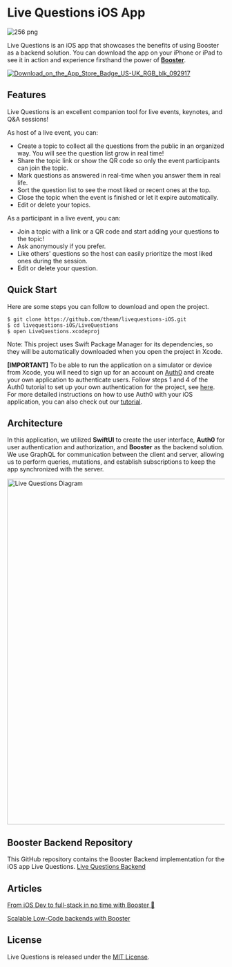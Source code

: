 # Live Questions iOS App

![256 png](https://user-images.githubusercontent.com/738853/205069300-7551a459-ed94-4c5e-80f1-36d3cb5b3066.jpeg)

Live Questions is an iOS app that showcases the benefits of using Booster as a backend solution. You can download the app on your iPhone or iPad to see it in action and experience firsthand the power of [**Booster**](http://docs.booster.cloud).


[![Download_on_the_App_Store_Badge_US-UK_RGB_blk_092917](https://user-images.githubusercontent.com/738853/209131093-b58894d9-4ef9-47aa-be76-84e4a9abb86f.svg)](https://apps.apple.com/en/app/live-questions-ask-anything/id1659446314)



## Features

Live Questions is an excellent companion tool for live events, keynotes, and Q&A sessions!

As host of a live event, you can:
- Create a topic to collect all the questions from the public in an organized way. You will see the question list grow in real time!
- Share the topic link or show the QR code so only the event participants can join the topic. 
- Mark questions as answered in real-time when you answer them in real life.
- Sort the question list to see the most liked or recent ones at the top.
- Close the topic when the event is finished or let it expire automatically.
- Edit or delete your topics.

As a participant in a live event, you can:
- Join a topic with a link or a QR code and start adding your questions to the topic!
- Ask anonymously if you prefer.
- Like others' questions so the host can easily prioritize the most liked ones during the session.
- Edit or delete your question.



## Quick Start

Here are some steps you can follow to download and open the project.

```
$ git clone https://github.com/theam/livequestions-iOS.git
$ cd livequestions-iOS/LiveQuestions
$ open LiveQuestions.xcodeproj
```

Note: This project uses Swift Package Manager for its dependencies, so they will be automatically downloaded when you open the project in Xcode.

**[IMPORTANT]**
To be able to run the application on a simulator or device from Xcode, you will need to sign up for an account on [Auth0](https://auth0.com) and create your own application to authenticate users. Follow steps 1 and 4 of the Auth0 tutorial to set up your own authentication for the project, see [here](https://auth0.com/docs/quickstart/native/ios-swift/interactive). For more detailed instructions on how to use Auth0 with your iOS application, you can also check out our [tutorial](https://medium.com/@juanSagasti/f2eda6463c40).



## Architecture

In this application, we utilized **SwiftUI** to create the user interface, **Auth0** for user authentication and authorization, and **Booster** as the backend solution. We use GraphQL for communication between the client and server, allowing us to perform queries, mutations, and establish subscriptions to keep the app synchronized with the server.

<img width="800" alt="Live Questions Diagram" src="https://user-images.githubusercontent.com/738853/205601819-3a132fed-1ed0-4883-adb0-51d6dd05a36d.png">


## Booster Backend Repository

This GitHub repository contains the Booster Backend implementation for the iOS app Live Questions. [Live Questions Backend](https://github.com/theam/livequestions-booster)



## Articles

[From iOS Dev to full-stack in no time with Booster 🚀](https://medium.com/@juanSagasti/f2eda6463c40)

[Scalable Low-Code backends with Booster](https://medium.com/@juanSagasti/scalable-low-code-backends-with-booster-a32b9386dd27)



## License

Live Questions is released under the [MIT License](License).

